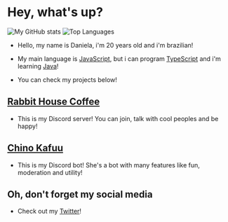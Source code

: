 # Hey, what's up?
![My GitHub stats](https://github-readme-stats.vercel.app/api?username=DanielaGC&show_icons=true&theme=gotham)
![Top Languages](https://github-readme-stats.vercel.app/api/top-langs/?username=DanielaGC&layout=compact&theme=gotham)
- Hello, my name is Daniela, i'm 20 years old and i'm brazilian!

- My main language is [JavaScript](https://pt.wikipedia.org/wiki/JavaScript), but i can program [TypeScript](https://pt.wikipedia.org/wiki/TypeScript) and i'm learning [Java](https://en.wikipedia.org/wiki/Java_(programming_language))!

- You can check my projects below!

## [Rabbit House Coffee](https://discord.gg/Jr57UrsXeC)
  - This is my Discord server! You can join, talk with cool peoples and be happy!
## [Chino Kafuu](https://discordapp.com/oauth2/authorize?client_id=481282441294905344&scope=bot&permissions=2117578239)
  - This is my Discord bot! She's a bot with many features like fun, moderation and utility!

## Oh, don't forget my social media 
  - Check out my [Twitter](https://twitter.com/DanielaGC_0)!

